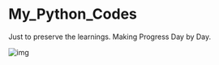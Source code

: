 # My_Python_Codes
Just to preserve the learnings. Making Progress Day by Day.

![img](https://github.githubassets.com/images/mona-loading-dark.gif)
